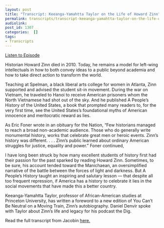 ```yaml
---
layout: post
title: "Transcript: Keeanga-Yamahtta Taylor on the Life of Howard Zinn"
permalink: transcripts/transcript-keeanga-yamahtta-taylor-on-the-life-of-howard-zinn/
audiolink: 
post_id: 1307
categories:  []
tags: 
- Transcripts
---
```


[Listen to Episode](https://www.thedigradio.com/podcast/keeanga-yamahtta-taylor-on-the-life-of-howard-zinn/)

Historian Howard Zinn died in 2010. Today, he remains a model for left-wing intellectuals in how to both convey ideas to a public beyond academia and how to take direct action to transform the world.

Teaching at Spelman, a black liberal arts college for women in Atlanta, Zinn supported and advised the student sit-in movement. During the war on Vietnam, he traveled to Hanoi to receive American prisoners whom the North Vietnamese had shot out of the sky. And he published 
A People’s History of the United States, a book that prompted many readers to, for the very first time, see the United States’s foundational myths of American innocence and meritocratic reward as lies.

As Eric Foner wrote in an obituary for the Nation, “Few historians managed to reach a broad non-academic audience. Those who do generally write monumental history, works that celebrate great men or heroic events. Zinn’s history was different. . . . Zinn’s public learned about ordinary American struggles for justice, equality and power.” Foner continued,


I have long been struck by how many excellent students of history first had their passion for the past sparked by reading Howard Zinn. Sometimes, to be sure, his account tended toward the Manichaean, an oversimplified narrative of the battle between the forces of light and darkness. But 
A People’s History taught an inspiring and salutary lesson — that despite all too frequent repression, if America has a history to celebrate it lies in the social movements that have made this a better country.

Keeanga-Yamahtta Taylor, professor of African-American studies at Princeton University, has written a foreword to a new edition of You Can’t Be Neutral on a Moving Train, Zinn’s autobiography. Daniel Denvir spoke with Taylor about Zinn’s life and legacy for his podcast the Dig. 

Read the full transcript from Jacobin 
[here.](https://www.jacobinmag.com/2018/11/howard-zinns-life-on-the-frontlines)
